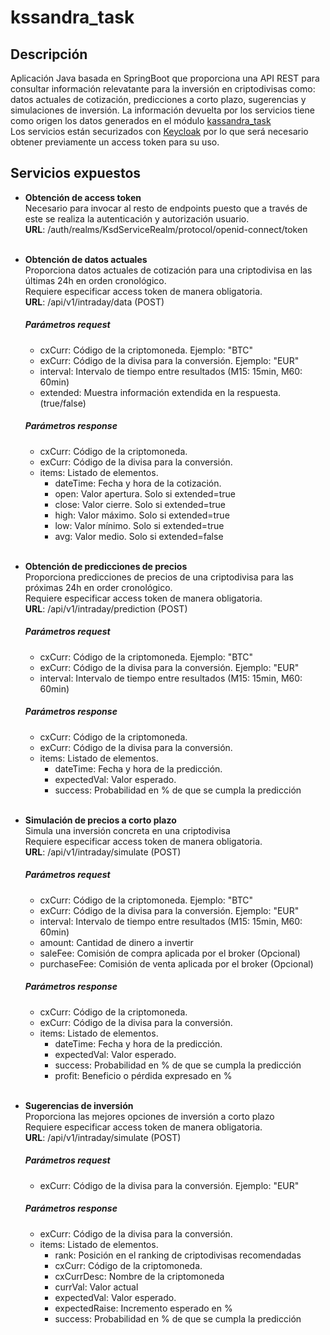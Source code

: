 # kssandra_task

## Descripción
Aplicación Java basada en SpringBoot que proporciona una API REST para consultar información relevatante para la inversión en criptodivisas como: datos actuales de cotización, predicciones a corto plazo, sugerencias y simulaciones de inversión.
La información devuelta por los servicios tiene como origen los datos generados en el módulo [kassandra_task](https://github.com/aquesadat/kssandra_task "kassandra_task")<br>
Los servicios están securizados con [Keycloak](https://www.keycloak.org/ "keycloak") por lo que será necesario obtener previamente un access token para su uso.

## Servicios expuestos

- **Obtención de access token**<br>
Necesario para invocar al resto de endpoints puesto que a través de este se realiza la autenticación y autorización usuario.<br>
**URL**: /auth/realms/KsdServiceRealm/protocol/openid-connect/token <br><br>

- **Obtención de datos actuales**<br>
Proporciona datos actuales de cotización para una criptodivisa en las últimas 24h en orden cronológico.<br>Requiere especificar access token de manera obligatoria.<br>
**URL**: /api/v1/intraday/data (POST)
  ##### Parámetros request
	- cxCurr: Código de la criptomoneda. Ejemplo: "BTC"
	- exCurr: Código de la divisa para la conversión. Ejemplo: "EUR"
	- interval: Intervalo de tiempo entre resultados (M15: 15min, M60: 60min)
	- extended: Muestra información extendida en la respuesta. (true/false)
  
  ##### Parámetros response
	- cxCurr: Código de la criptomoneda.
	- exCurr: Código de la divisa para la conversión.
	- items: Listado de elementos.
		- dateTime: Fecha y hora de la cotización.
		- open: Valor apertura. Solo si extended=true
		- close: Valor cierre. Solo si extended=true
		- high: Valor máximo. Solo si extended=true
		- low: Valor mínimo. Solo si extended=true
		- avg: Valor medio. Solo si extended=false
    <br>

- **Obtención de predicciones de precios**<br>
Proporciona predicciones de precios de una criptodivisa para las próximas 24h en order cronológico.<br>Requiere especificar access token de manera obligatoria.<br>
**URL**: /api/v1/intraday/prediction (POST)
  ##### Parámetros request
	- cxCurr: Código de la criptomoneda. Ejemplo: "BTC"
	- exCurr: Código de la divisa para la conversión. Ejemplo: "EUR"
	- interval: Intervalo de tiempo entre resultados (M15: 15min, M60: 60min)
  ##### Parámetros response
	- cxCurr: Código de la criptomoneda.
	- exCurr: Código de la divisa para la conversión.
	- items: Listado de elementos.
		- dateTime: Fecha y hora de la predicción.
		- expectedVal: Valor esperado.
		- success: Probabilidad en % de que se cumpla la predicción
    <br>

- **Simulación de precios a corto plazo**<br>
Simula una inversión concreta en una criptodivisa<br>Requiere especificar access token de manera obligatoria.<br>
**URL**: /api/v1/intraday/simulate (POST)
  ##### Parámetros request
	- cxCurr: Código de la criptomoneda. Ejemplo: "BTC"
	- exCurr: Código de la divisa para la conversión. Ejemplo: "EUR"
	- interval: Intervalo de tiempo entre resultados (M15: 15min, M60: 60min)
	- amount: Cantidad de dinero a invertir
	- saleFee: Comisión de compra aplicada por el broker (Opcional)
	- purchaseFee: Comisión de venta aplicada por el broker (Opcional)
  ##### Parámetros response
	- cxCurr: Código de la criptomoneda.
	- exCurr: Código de la divisa para la conversión.
	- items: Listado de elementos.
		- dateTime: Fecha y hora de la predicción.
		- expectedVal: Valor esperado.
		- success: Probabilidad en % de que se cumpla la predicción
		- profit: Beneficio o pérdida expresado en %
    <br>

- **Sugerencias de inversión**<br>
Proporciona las mejores opciones de inversión a corto plazo<br>Requiere especificar access token de manera obligatoria.<br>
**URL**: /api/v1/intraday/simulate (POST)
  ##### Parámetros request
	- exCurr: Código de la divisa para la conversión. Ejemplo: "EUR"
  ##### Parámetros response
	- exCurr: Código de la divisa para la conversión.
	- items: Listado de elementos.
		- rank: Posición en el ranking de criptodivisas recomendadas
		- cxCurr: Código de la criptomoneda.
		- cxCurrDesc: Nombre de la criptomoneda
		- currVal: Valor actual
		- expectedVal: Valor esperado.
		- expectedRaise: Incremento esperado en %
		- success: Probabilidad en % de que se cumpla la predicción
    <br>
